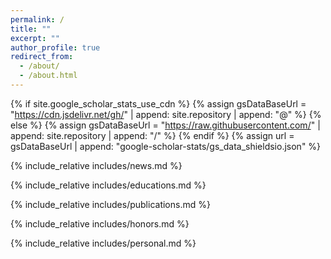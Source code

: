 ```yaml
---
permalink: /
title: ""
excerpt: ""
author_profile: true
redirect_from: 
  - /about/
  - /about.html
---
```


{% if site.google_scholar_stats_use_cdn %}
{% assign gsDataBaseUrl = "https://cdn.jsdelivr.net/gh/" | append: site.repository | append: "@" %}
{% else %}
{% assign gsDataBaseUrl = "https://raw.githubusercontent.com/" | append: site.repository | append: "/" %}
{% endif %}
{% assign url = gsDataBaseUrl | append: "google-scholar-stats/gs_data_shieldsio.json" %}


<span class='anchor' id='-news'></span>
{% include_relative includes/news.md %}

<span class='anchor' id='-educations'></span>
{% include_relative includes/educations.md %}

<span class='anchor' id='-publications'></span>
{% include_relative includes/publications.md %}

<!-- <span class='anchor' id='-patents-and-copyrights'></span>
{% include_relative includes/patents.md %} -->

<span class='anchor' id='-honors-and-awards'></span>
{% include_relative includes/honors.md %}

<!-- <span class='anchor' id='-talks'></span>
{% include_relative includes/talks.md %} -->

<span class='anchor' id='-personal'></span>
{% include_relative includes/personal.md %}

<!-- 
# 💬 Invited Talks
- *2021.06*, Lorem ipsum dolor sit amet, consectetur adipiscing elit. Vivamus ornare aliquet ipsum, ac tempus justo dapibus sit amet. 
- *2021.03*, Lorem ipsum dolor sit amet, consectetur adipiscing elit. Vivamus ornare aliquet ipsum, ac tempus justo dapibus sit amet.  \| [\[video\]](https://github.com/)

# 💻 Internships
- *2019.05 - 2020.02*, [Lorem](https://github.com/), China. -->